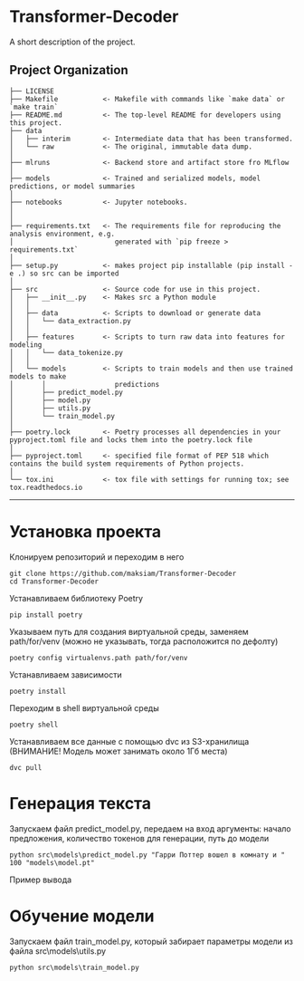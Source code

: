 Transformer-Decoder
==============================

A short description of the project.

Project Organization
------------

    ├── LICENSE
    ├── Makefile           <- Makefile with commands like `make data` or `make train`
    ├── README.md          <- The top-level README for developers using this project.
    ├── data
    │   ├── interim        <- Intermediate data that has been transformed.
    │   └── raw            <- The original, immutable data dump.
    │
    ├── mlruns             <- Backend store and artifact store fro MLflow
    │
    ├── models             <- Trained and serialized models, model predictions, or model summaries
    │
    ├── notebooks          <- Jupyter notebooks.
    │                        
    │
    ├── requirements.txt   <- The requirements file for reproducing the analysis environment, e.g.
    │                         generated with `pip freeze > requirements.txt`
    │
    ├── setup.py           <- makes project pip installable (pip install -e .) so src can be imported
    │
    ├── src                <- Source code for use in this project.
    │   ├── __init__.py    <- Makes src a Python module
    │   │
    │   ├── data           <- Scripts to download or generate data
    │   │   └── data_extraction.py
    │   │
    │   ├── features       <- Scripts to turn raw data into features for modeling
    │   │   └── data_tokenize.py
    │   │
    │   └── models         <- Scripts to train models and then use trained models to make
    │       │                 predictions
    │       ├── predict_model.py
    │       ├── model.py
    │       ├── utils.py
    │       └── train_model.py
    │
    ├── poetry.lock        <- Poetry processes all dependencies in your pyproject.toml file and locks them into the poetry.lock file
    │
    ├── pyproject.toml     <- specified file format of PEP 518 which contains the build system requirements of Python projects.
    │
    └── tox.ini            <- tox file with settings for running tox; see tox.readthedocs.io


--------
# Установка проекта  
Клонируем репозиторий и переходим в него
```shell
git clone https://github.com/maksiam/Transformer-Decoder
cd Transformer-Decoder
```
Устанавливаем библиотеку Poetry
```shell
pip install poetry
```
Указываем путь для создания виртуальной среды, заменяем path/for/venv (можно не указывать, тогда расположится по дефолту)
```shell
poetry config virtualenvs.path path/for/venv
```
Устанавливаем зависимости
```shell
poetry install
```
Переходим в shell виртуальной среды
```shell
poetry shell
```
Устанавливаем все данные с помощью dvc из S3-хранилища (ВНИМАНИЕ! Модель может занимать около 1Гб места)
```shell
dvc pull
```
# Генерация текста
Запускаем файл predict_model.py, передаем на вход аргументы: начало предложения, количество токенов для генерации, путь до модели
```shell
python src\models\predict_model.py "Гарри Поттер вошел в комнату и " 100 "models\model.pt"
```
Пример вывода

# Обучение модели
Запускаем файл train_model.py, который забирает параметры модели из файла src\models\utils.py
```shell
python src\models\train_model.py
```

